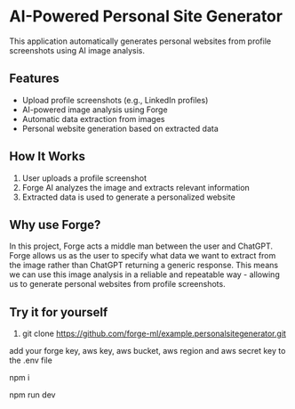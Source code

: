# AI-Powered Personal Site Generator

This application automatically generates personal websites from profile screenshots using AI image analysis.

## Features

- Upload profile screenshots (e.g., LinkedIn profiles)
- AI-powered image analysis using Forge
- Automatic data extraction from images
- Personal website generation based on extracted data

## How It Works

1. User uploads a profile screenshot
2. Forge AI analyzes the image and extracts relevant information
3. Extracted data is used to generate a personalized website

## Why use Forge?

In this project, Forge acts a middle man between the user and ChatGPT. Forge allows us as the user to specify what data we want to extract from the image rather than ChatGPT returning a generic response. This means we can use this image analysis in a reliable and repeatable way - allowing us to generate personal websites from profile screenshots.

## Try it for yourself

1. git clone https://github.com/forge-ml/example.personalsitegenerator.git

add your forge key, aws key, aws bucket, aws region and aws secret key to the .env file

npm i

npm run dev
